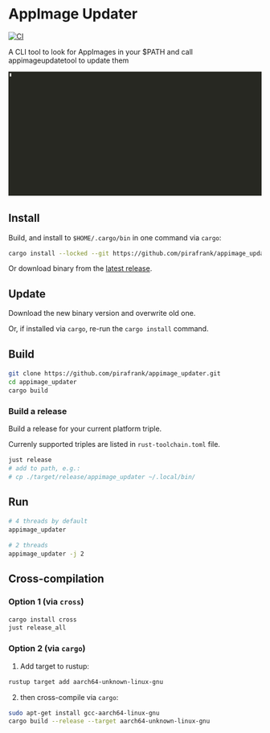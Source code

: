 # AppImage Updater

[![CI](https://github.com/pirafrank/appimage_updater/actions/workflows/ci.yml/badge.svg)](https://github.com/pirafrank/appimage_updater/actions/workflows/ci.yml)

A CLI tool to look for AppImages in your $PATH and call appimageupdatetool to update them

 ![GIF Image with demo of the tool](./assets/appimageupdater.gif)

## Install

Build, and install to `$HOME/.cargo/bin` in one command via `cargo`:

```sh
cargo install --locked --git https://github.com/pirafrank/appimage_updater
```

Or download binary from the [latest release](https://github.com/pirafrank/appimage_updater/releases/latest).

## Update

Download the new binary version and overwrite old one.

Or, if installed via `cargo`, re-run the `cargo install` command.

## Build

```sh
git clone https://github.com/pirafrank/appimage_updater.git
cd appimage_updater
cargo build
```

### Build a release

Build a release for your current platform triple.

Currenly supported triples are listed in `rust-toolchain.toml` file.

```sh
just release
# add to path, e.g.:
# cp ./target/release/appimage_updater ~/.local/bin/
```

## Run

```sh
# 4 threads by default
appimage_updater
```

```sh
# 2 threads
appimage_updater -j 2
```


## Cross-compilation

### Option 1 (via `cross`)

```sh
cargo install cross
just release_all
```

### Option 2 (via `cargo`)

1. Add target to rustup:

```sh
rustup target add aarch64-unknown-linux-gnu
```

2. then cross-compile via `cargo`:

```sh
sudo apt-get install gcc-aarch64-linux-gnu
cargo build --release --target aarch64-unknown-linux-gnu
```

